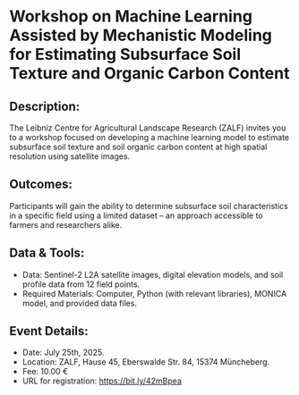 # Workshop on Machine Learning Assisted by Mechanistic Modeling for Estimating Subsurface Soil Texture and Organic Carbon Content

## Description:
The Leibniz Centre for Agricultural Landscape Research (ZALF) invites you to a workshop focused on developing a machine learning model to estimate subsurface soil texture and soil organic carbon content at high spatial resolution using satellite images.

## Outcomes:
Participants will gain the ability to determine subsurface soil characteristics in a specific field using a limited dataset – an approach accessible to farmers and researchers alike.

## Data & Tools:
* Data: Sentinel-2 L2A satellite images, digital elevation models, and soil profile data from 12 field points.
* Required Materials: Computer, Python (with relevant libraries), MONICA model, and provided data files.

## Event Details:
* Date: July 25th, 2025.
* Location: ZALF, Hause 45, Eberswalde Str. 84, 15374 Müncheberg.
* Fee: 10.00 €
* URL for registration: https://bit.ly/42mBpea


